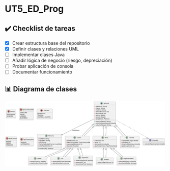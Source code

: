 # UT5_ED_Prog

## ✔️ Checklist de tareas

- [x] Crear estructura base del repositorio
- [x] Definir clases y relaciones UML
- [ ] Implementar clases Java
- [ ] Añadir lógica de negocio (riesgo, depreciación)
- [ ] Probar aplicación de consola
- [ ] Documentar funcionamiento

## 📊 Diagrama de clases

![Diagrama de clases](uml/diagrama_clases.svg)
